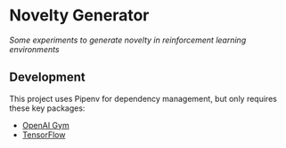 # Novelty Generator
*Some experiments to generate novelty in reinforcement learning environments*

## Development
This project uses Pipenv for dependency management, but only requires these
key packages:
 - [OpenAI Gym](https://gym.openai.com/)
 - [TensorFlow](https://tensorflow.org/)
